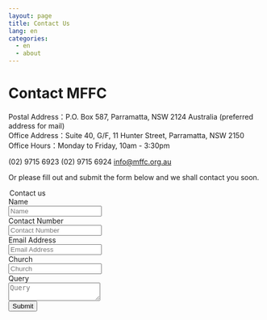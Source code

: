 ```yaml
---
layout: page
title: Contact Us
lang: en
categories: 
  - en
  - about
---
```


Contact MFFC
========

Postal Address：P.O. Box 587, Parramatta, NSW 2124 Australia&nbsp;(preferred address for mail)   
Office Address：Suite 40, G/F, 11 Hunter Street, Parramatta, NSW 2150  
Office Hours：Monday to Friday, 10am - 3:30pm

<span class="glyphicon glyphicon-phone-alt"></span> (02) 9715 6923
<span class="glyphicon glyphicon-print"></span> (02) 9715 6924
<span class="glyphicon glyphicon-send"></span> <info@mffc.org.au>

Or please fill out and submit the form below and we shall contact you soon.
<div id="contacts" style="display:block">
<div class="rows">
<div class="">
<form id="contact_form" class="well form-horizontal" >
<legend>Contact us</legend>
<div class="form-group">
<label for="inputname" class="col-sm-2 control-label">Name</label>
<div class="col-sm-9">
<input type="text" id="inputname" class="form-control" placeholder="Name">
</div>
</div>
<div class="form-group">
<label for="inputphone" class="col-sm-2 control-label">Contact Number</label>
<div class="col-sm-9">
<input type="tel" id="inputphone" class="form-control" placeholder="Contact Number">
</div>
</div>
<div class="form-group">
<label for="inputemail" class="col-sm-2 control-label">Email Address</label>
<div class="col-sm-9">
<input type="email" id="inputemail" class="form-control" placeholder="Email Address">
</div>
</div>
<div class="form-group">
<label for="inputchurch" class="col-sm-2 control-label">Church</label>
<div class="col-sm-9">
<input type="text" id="inputchurch" class="form-control" placeholder="Church">
</div>
</div>
<div class="form-group">
<label for="inputquestion" class="col-sm-2 control-label">Query</label>
<div class="col-sm-9">
<textarea  id="inputquestion" class="form-control" placeholder="Query" row="3"></textarea>
</div>
</div>
<div class="form-group">
<div class="col-sm-12">
<div id="contact_form_status"></div>
</div>
</div>
<div class="form-group">
<div class="col-sm-offset-2 col-sm-9">
<button id="submit" type="submit" class="btn btn-success">Submit</button>
</div>
</div>
</form>
</div>
</div>
</div>
<script src="/js/send-email_en.js"></script>
